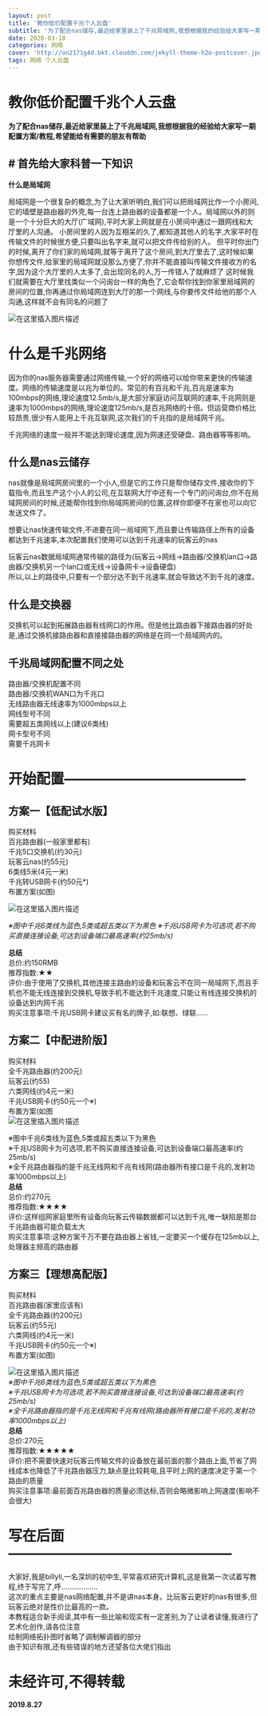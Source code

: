 ```yaml
---
layout: post
title: '教你低价配置千兆个人云盘'
subtitle: '为了配合nas储存,最近给家里装上了千兆局域网,我想根据我的经验给大家写一期配置方案/教程,希望能给有需要的朋友有帮助'
date: 2020-03-18
categories: 网络
cover: 'http://on2171g4d.bkt.clouddn.com/jekyll-theme-h2o-postcover.jpg'
tags: 网络 个人云盘 
---
```

  # []()教你低价配置千兆个人云盘

 **为了配合nas储存,最近给家里装上了千兆局域网,我想根据我的经验给大家写一期配置方案/教程,希望能给有需要的朋友有帮助**

 
## []()**# 首先给大家科普一下知识**

 **什么是局域网**

 局域网是一个很复杂的概念,为了让大家听明白,我们可以把局域网比作一个小房间,它的墙壁是路由器的外壳,每一台连上路由器的设备都是一个人。局域网以外的则是一个十分巨大的大厅(广域网),平时大家上网就是在小房间中通过一跟网线和大厅里的人沟通。 小房间里的人因为互相呆的久了,都知道其他人的名字,大家平时在传输文件的时候很方便,只要叫出名字来,就可以把文件传给别的人。 但平时你出门的时候,离开了你们家的局域网,就等于离开了这个房间,到大厅里去了,这时候如果你想传文件,给家里的局域网就没那么方便了,你并不能直接叫传输文件接收方的名字,因为这个大厅里的人太多了,会出现同名的人,万一传错人了就麻烦了 这时候我们就需要在大厅里找类似一个问询台一样的角色了,它会帮你找到你家里局域网的房间的位置,你再通过你局域网连到大厅的那一个网线,与你要传文件给他的那个人沟通,这样就不会有同名的问题了

 ![在这里插入图片描述](https://img-blog.csdnimg.cn/20190829205751991.jpg?x-oss-process=image/watermark,type_ZmFuZ3poZW5naGVpdGk,shadow_10,text_aHR0cHM6Ly9ibG9nLmNzZG4ubmV0L2FkbWluaXN0ZXI4NjY=,size_16,color_FFFFFF,t_70)

 
# []()什么是千兆网络

 因为你的nas服务器需要通过网络传输,一个好的网络可以给你带来更快的传输速度。网络的传输速度是以兆为单位的。常见的有百兆和千兆,百兆是速率为100mbps的网络,理论速度12.5mb/s,是大部分家庭访问互联网的速率,千兆网则是速率为1000mbps的网络,理论速度125mb/s,是百兆网络的十倍。但运营商价格比较昂贵,很少有人能用上千兆互联网,这次我们的千兆指的是局域网千兆。

 千兆网络的速度一般并不能达到理论速度,因为网速还受硬盘、路由器等等影响。

 
## []()**什么是nas云储存**

 nas就像是局域网房间里的一个小人,但是它的工作只是帮你储存文件,接收你的下载指令,而且生产这个小人的公司,在互联网大厅中还有一个专门的问询台,你不在局域网房间的时候,还能帮你找到你局域网房间的位置,这样你即便不在家也可以向它发送文件了。

 想要让nas快速传输文件,不进要在同一局域网下,而且要让传输路径上所有的设备都达到千兆速率,本次配置我们使用可以达到千兆速率的玩客云的nas

 玩客云nas数据局域网通常传输的路径为(玩客云→网线→路由器/交换机lan口→路由器/交换机另一个lan口或无线→设备网卡→设备硬盘)  
 所以,以上的路径中,只要有一个部分达不到千兆速率,就会导致达不到千兆的速度。

 
## []()**什么是交换器**

 交换机可以起到拓展路由器有线网口的作用。但是他比路由器下接路由器的好处是,通过交换机接路由器和直接接路由器的网络是在同一个局域网内的。

 
## []()**千兆局域网配置不同之处**

 路由器/交换机配置不同  
 路由器/交换机WAN口为千兆口  
 无线路由器无线速率为1000mbps以上  
 网线型号不同  
 需要超五类网线以上(建议6类线)  
 网卡型号不同  
 需要千兆网卡

 
# []()开始配置—————————————

 
## []()方案一【低配试水版】

 购买材料  
 百兆路由器(一般家里都有)  
 千兆5口交换机(约30元)  
 玩客云nas(约55元)  
 6类线5米(4元一米)  
 千兆转USB网卡(约50元*)  
 布置方案(如图)

 ![在这里插入图片描述](https://img-blog.csdnimg.cn/2019082921035741.jpg?x-oss-process=image/watermark,type_ZmFuZ3poZW5naGVpdGk,shadow_10,text_aHR0cHM6Ly9ibG9nLmNzZG4ubmV0L2FkbWluaXN0ZXI4NjY=,size_16,color_FFFFFF,t_70)

 _※图中千兆6类线为蓝色,5类或超五类以下为黑色 ※千兆USB网卡为可选项,若不购买直接连接设备,可达到设备端口最高速率(约25mb/s)_

 **总结**  
 总价:约150RMB  
 推荐指数:★★  
 评价:由于使用了交换机,其他连接主路由的设备和玩客云不在同一局域网下,而且手机也不能无线连接到交换机,导致手机不能达到千兆速度,只能让有线连接交换机的设备达到内网千兆  
 购买注意事项:千兆USB网卡建议买有名的牌子,如:联想、绿联......

 
## []()方案二【中配进阶版】

 购买材料  
 全千兆路由器(约200元)  
 玩客云(约55)  
 六类网线(约4元一米)  
 千兆USB网卡(约50元一个※)  
 布置方案(如图  
 ![在这里插入图片描述](https://img-blog.csdnimg.cn/20190829210444513.jpg?x-oss-process=image/watermark,type_ZmFuZ3poZW5naGVpdGk,shadow_10,text_aHR0cHM6Ly9ibG9nLmNzZG4ubmV0L2FkbWluaXN0ZXI4NjY=,size_16,color_FFFFFF,t_70)

 ※图中千兆6类线为蓝色,5类或超五类以下为黑色  
 ※千兆USB网卡为可选项,若不购买直接连接设备,可达到设备端口最高速率(约25mb/s)  
 ※全千兆路由器指的是千兆无线网和千兆有线网(路由器所有接口是千兆的,发射功率1000mbps以上)  
 **总结**  
 总价:约270元  
 推荐指数:★★★★  
 评价:这样组网家庭里所有设备向玩客云传输数据都可以达到千兆,唯一缺陷是那台千兆路由器可能负载太大  
 购买注意事项:这种方案千万不要在路由器上省钱,一定要买一个缓存在125mb以上,处理器主频高的路由器

 
## []()方案三【理想高配版】

 购买材料  
 百兆路由器(家里应该有)  
 全千兆路由器(约200元)  
 玩客云(约55元)  
 六类网线(约4元一米)  
 千兆USB网卡(约50元一个※)  
 布置方案(如图)

 ![在这里插入图片描述](https://img-blog.csdnimg.cn/20190829210502483.jpg?x-oss-process=image/watermark,type_ZmFuZ3poZW5naGVpdGk,shadow_10,text_aHR0cHM6Ly9ibG9nLmNzZG4ubmV0L2FkbWluaXN0ZXI4NjY=,size_16,color_FFFFFF,t_70)  
 _※图中千兆6类线为蓝色,5类或超五类以下为黑色  
 ※千兆USB网卡为可选项,若不购买直接连接设备,可达到设备端口最高速率(约25mb/s)  
 ※全千兆路由器指的是千兆无线网和千兆有线网(路由器所有接口是千兆的,发射功率1000mbps以上)_  
 **总结**  
 总价:270元  
 推荐指数:★★★★★  
 评价:把不需要快速对玩客云传输文件的设备放在最前面的那个路由上面,节省了网线成本也降低了千兆路由器压力,缺点是比较耗电,且平时上网的速度决定于第一个路由的质量  
 购买注意事项:最前面百兆路由器的质量必须达标,否则会略微影响上网速度(影响不会很大)

 
# []()写在后面————————————————

 大家好,我是billyli,一名深圳的初中生,平常喜欢研究计算机,这是我第一次试着写教程,终于写完了,呼..................  
 这次的重点主要是nas网络配置,并不是讲nas本身。比玩客云更好的nas有很多,但玩客云绝对是性价比最高的一款。  
 本教程适合新手阅读,其中有一些比喻和现实有一定差别,为了让读者读懂,我进行了艺术化创作,请各位注意  
 绘制网络拓扑图时省略了调制解调器的部分  
 由于知识有限,还有些错误的地方还望各位大佬们指出

 
# []()未经许可,不得转载

   
 **2019.8.27**

 